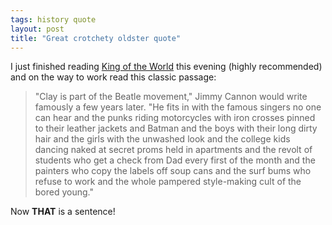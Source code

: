 ```yaml
---
tags: history quote
layout: post
title: "Great crotchety oldster quote"
---
```




I just finished reading <a href="http://www.amazon.com/exec/obidos/ASIN/0375702296/">King of the World</a> this evening (highly recommended) and on the way to work read this classic passage:

<p><blockquote>"Clay is part of the Beatle movement," Jimmy Cannon would write famously a few years later. "He fits in with the famous singers no one can hear and the punks riding motorcycles with iron crosses pinned to their leather jackets and Batman and the boys with their long dirty hair and the girls with the unwashed look and the college kids dancing naked at secret proms held in apartments and the revolt of students who get a check from Dad every first of the month and the painters who copy the labels off soup cans and the surf bums who refuse to work and the whole pampered style-making cult of the bored young."</blockquote>

<p>Now <b>THAT</b> is a sentence!


